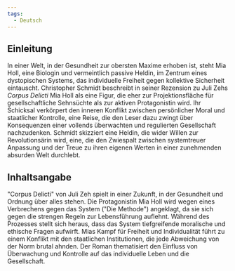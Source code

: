 ```yaml
---
tags:
  - Deutsch
---
```

## Einleitung
In einer Welt, in der Gesundheit zur obersten Maxime erhoben ist, steht Mia Holl, eine Biologin und vermeintlich passive Heldin, im Zentrum eines dystopischen Systems, das individuelle Freiheit gegen kollektive Sicherheit eintauscht. Christopher Schmidt beschreibt in seiner Rezension zu Juli Zehs *Corpus Delicti* Mia Holl als eine Figur, die eher zur Projektionsfläche für gesellschaftliche Sehnsüchte als zur aktiven Protagonistin wird. Ihr Schicksal verkörpert den inneren Konflikt zwischen persönlicher Moral und staatlicher Kontrolle, eine Reise, die den Leser dazu zwingt über Konsequenzen einer vollends überwachten und regulierten Gesellschaft nachzudenken. Schmidt skizziert eine Heldin, die wider Willen zur Revolutionsärin wird, eine, die den Zwiespalt zwischen systemtreuer Anpassung und der Treue zu ihren eigenen Werten in einer zunehmenden absurden Welt durchlebt.
## Inhaltsangabe
"Corpus Delicti" von Juli Zeh spielt in einer Zukunft, in der Gesundheit und Ordnung über alles stehen. Die Protagonistin Mia Holl wird wegen eines Verbrechens gegen das System ("Die Methode") angeklagt, da sie sich gegen die strengen Regeln zur Lebensführung auflehnt. Während des Prozesses stellt sich heraus, dass das System tiefgreifende moralische und ethische Fragen aufwirft. Mias Kampf für Freiheit und Individualität führt zu einem Konflikt mit den staatlichen Institutionen, die jede Abweichung von der Norm brutal ahnden. Der Roman thematisiert den Einfluss von Überwachung und Kontrolle auf das individuelle Leben und die Gesellschaft.
